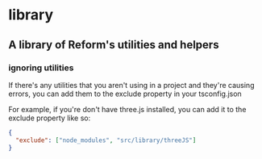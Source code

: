 # library

## A library of Reform's utilities and helpers

### ignoring utilities

If there's any utilities that you aren't using in a project and they're causing errors,
you can add them to the exclude property in your tsconfig.json

For example, if you're don't have three.js installed, you can add it to the exclude property like so:

```json
{
  "exclude": ["node_modules", "src/library/threeJS"]
}
```
